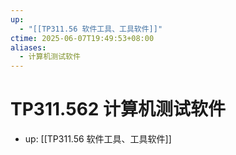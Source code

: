 ```yaml
---
up:
  - "[[TP311.56 软件工具、工具软件]]"
ctime: 2025-06-07T19:49:53+08:00
aliases:
  - 计算机测试软件
---
```


# TP311.562 计算机测试软件

- up: [[TP311.56 软件工具、工具软件]]
